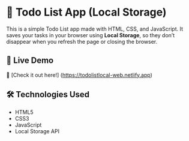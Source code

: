 # 📝 Todo List App (Local Storage)

This is a simple Todo List app made with HTML, CSS, and JavaScript. It saves your tasks in your browser using **Local Storage**, so they don’t disappear when you refresh the page or closing the browser.

## 🚀 Live Demo

🔗 [Check it out here!] (https://todolistlocal-web.netlify.app)

## 🛠️ Technologies Used

- HTML5
- CSS3
- JavaScript 
- Local Storage API


